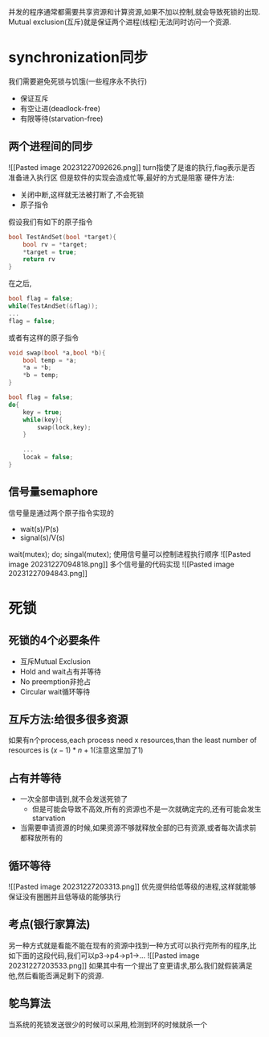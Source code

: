 并发的程序通常都需要共享资源和计算资源,如果不加以控制,就会导致死锁的出现.
Mutual exclusion(互斥)就是保证两个进程(线程)无法同时访问一个资源.
# synchronization同步
我们需要避免死锁与饥饿(一些程序永不执行)
- 保证互斥
- 有空让进(deadlock-free)
- 有限等待(starvation-free)

## 两个进程间的同步
![[Pasted image 20231227092626.png]]
turn指使了是谁的执行,flag表示是否准备进入执行区
但是软件的实现会造成忙等,最好的方式是阻塞
硬件方法:
- 关闭中断,这样就无法被打断了,不会死锁
- 原子指令

假设我们有如下的原子指令
```c++
bool TestAndSet(bool *target){
	bool rv = *target;
	*target = true;
	return rv
}
```
在之后,
```c++
bool flag = false;
while(TestAndSet(&flag));
...
flag = false;
```
或者有这样的原子指令
```c++
void swap(bool *a,bool *b){
	bool temp = *a;
	*a = *b;
	*b = temp;
}

bool flag = false;
do{
	key = true;
	while(key){
		swap(lock,key);
	}
	
	...
	locak = false;
}
```
## 信号量semaphore
信号量是通过两个原子指令实现的
- wait(s)/P(s)
- signal(s)/V(s)

wait(mutex);
do;
singal(mutex);
使用信号量可以控制进程执行顺序
![[Pasted image 20231227094818.png]]
多个信号量的代码实现
![[Pasted image 20231227094843.png]]
# 死锁
## 死锁的4个必要条件
- 互斥Mutual Exclusion
- Hold and wait占有并等待
- No preemption非抢占
- Circular wait循环等待


## 互斥方法:给很多很多资源
如果有n个process,each process need x resources,than the least number of resources is $(x-1)*n+1$(注意这里加了1)
## 占有并等待
- 一次全部申请到,就不会发送死锁了
	- 但是可能会导致不高效,所有的资源也不是一次就确定完的,还有可能会发生starvation
- 当需要申请资源的时候,如果资源不够就释放全部的已有资源,或者每次请求前都释放所有的
## 循环等待
![[Pasted image 20231227203313.png]]
优先提供给低等级的进程,这样就能够保证没有圈圈并且低等级的能够执行

## 考点(银行家算法)
另一种方式就是看能不能在现有的资源中找到一种方式可以执行完所有的程序,比如下面的这段代码,我们可以p3->p4->p1->...
![[Pasted image 20231227203533.png]]
如果其中有一个提出了变更请求,那么我们就假装满足他,然后看能否满足剩下的资源.
## 鸵鸟算法
当系统的死锁发送很少的时候可以采用,检测到环的时候就杀一个